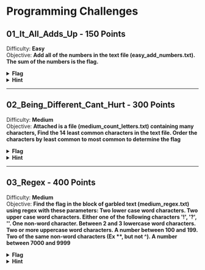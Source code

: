 
# Programming Challenges

## 01_It_All_Adds_Up - 150 Points  
Difficulty: **Easy**  
Objective: **Add all of the numbers in the text file (easy_add_numbers.txt). The sum of the numbers is the flag.**  
<details>
  <summary><strong>Flag</strong></summary>
	  746217
</details>
<details>
  <summary><strong>Hint</strong></summary>
	  Try putting the number list in Excel
</details>

----------

## 02_Being_Different_Cant_Hurt - 300 Points  
Difficulty: **Medium**  
Objective: **Attached is a file (medium_count_letters.txt) containing many characters, Find the 14 least common characters in the text file.  Order the characters by least common to most common to determine the flag**  
<details>
  <summary><strong>Flag</strong></summary>
  1sthi5re@lLyf3
</details>
<details>
  <summary><strong>Hint</strong></summary>
	  Not going to lie, this one's hard. You're going to have to read assembly. It compares each letter at a time in a specific order. 
</details>

----------

## 03_Regex - 400 Points  
Difficulty: **Medium**  
Objective: **Find the flag in the block of garbled text (medium_regex.txt) using regex with these parameters: Two lower case word characters. Two upper case word characters. Either one of the following characters '!', '?', ''. One non-word character. Between 2 and 3 lowercase word characters. Two or more uppercase word characters. A number between 100 and 199. Two of the same non-word characters (Ex \*\*, but not ^). A number between 7000 and 9999**  
<details>
  <summary><strong>Flag</strong></summary>
  khNV!#ksAQ102))9987
</details>
<details>
  <summary><strong>Hint</strong></summary>
	  Not going to lie, this one's hard. You're going to have to read assembly. It compares each letter at a time in a specific order. 
</details>